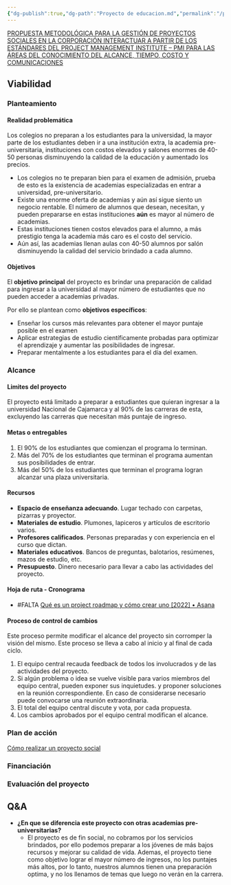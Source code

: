 ```yaml
---
{"dg-publish":true,"dg-path":"Proyecto de educacion.md","permalink":"/proyecto-de-educacion/","created":"2024-01-25T19:06","updated":"2024-01-02T13:47"}
---
```


[PROPUESTA METODOLÓGICA PARA LA GESTIÓN DE PROYECTOS
SOCIALES EN LA CORPORACIÓN INTERACTUAR A PARTIR DE LOS
ESTÁNDARES DEL PROJECT MANAGEMENT INSTITUTE – PMI PARA LAS
ÁREAS DEL CONOCIMIENTO DEL ALCANCE, TIEMPO, COSTO Y
COMUNICACIONES ](https://repository.eafit.edu.co/bitstream/handle/10784/2977/AndreaJuliana_GoezVinasco_DianaCecilia_ValenciaCastano_2014.pdf?sequence=17&isAllowed=y)
## Viabilidad
### Planteamiento
#### Realidad problemática
Los colegios no preparan a los estudiantes para la universidad, la mayor parte de los estudiantes deben ir a una institución extra, la academia pre-universitaria, instituciones con costos elevados y salones enormes de 40-50 personas disminuyendo la calidad de la educación y aumentado los precios.
- Los colegios no te preparan bien para el examen de admisión, prueba de esto es la existencia de academias especializadas en entrar a universidad, pre-universitario.
- Existe una enorme oferta de academias y aún así sigue siento un negocio rentable. El número de alumnos que desean, necesitan, y pueden prepararse en estas instituciones **aún** es mayor al número de academias.
- Estas instituciones tienen costos elevados para el alumno, a más prestigio tenga la academia más caro es el costo del servicio.
- Aún así, las academias llenan aulas con 40-50 alumnos por salón disminuyendo la calidad del servicio brindado a cada alumno.
#### Objetivos
El **objetivo principal** del proyecto es brindar una preparación de calidad para ingresar a la universidad al mayor número de estudiantes que no pueden acceder a academias privadas.

Por ello se plantean como **objetivos específicos**:
- Enseñar los cursos más relevantes para obtener el mayor puntaje posible en el examen
- Aplicar estrategias de estudio científicamente probadas para optimizar el aprendizaje y aumentar las posibilidades de ingresar.
- Preparar mentalmente a los estudiantes para el día del examen.

### Alcance
#### Limites del proyecto
El proyecto está limitado a preparar a estudiantes que quieran ingresar a la universidad Nacional de Cajamarca y al 90% de las carreras de esta, excluyendo las carreras que necesitan más puntaje de ingreso.
#### Metas o entregables
1. El 90% de los estudiantes que comienzan el programa lo terminan.
2. Más del 70% de los estudiantes que terminan el programa aumentan sus posibilidades de entrar.
3. Más del 50% de los estudiantes que terminan el programa logran alcanzar una plaza universitaria.
#### Recursos
- **Espacio de enseñanza adecuando**. Lugar techado con carpetas, pizarras y proyector.
- **Materiales de estudio**. Plumones, lapiceros y artículos de escritorio varios.
- **Profesores calificados**. Personas preparadas y con experiencia en el curso que dictan.
- **Materiales educativos**. Bancos de preguntas, balotarios, resúmenes, mazos de estudio, etc.
- **Presupuesto**. Dinero necesario para llevar a cabo las actividades del proyecto.

#### Hoja de ruta - Cronograma
- #FALTA
[Qué es un project roadmap y cómo crear uno [2022] • Asana](https://asana.com/es/resources/project-roadmap)


#### Proceso de control de cambios
Este proceso permite modificar el alcance del proyecto sin corromper la visión del mismo. Este proceso se lleva a cabo al inicio y al final de cada ciclo.
1. El equipo central recauda feedback de todos los involucrados y de las actividades del proyecto.
2. Si algún problema o idea se vuelve visible para varios miembros del equipo central, pueden exponer sus inquietudes. y proponer soluciones en la reunión correspondiente. En caso de considerarse necesario puede convocarse una reunión extraordinaria.
3. El total del equipo central discute y vota, por cada propuesta.
4. Los cambios aprobados por el equipo central modifican el alcance.
### Plan de acción
[Cómo realizar un proyecto social](https://redsocial.rededuca.net/realizar-proyecto-social)

### Financiación

### Evaluación del proyecto


## Q&A
- **¿En que se diferencia este proyecto con otras academias pre-universitarias?**
   - El proyecto es de fin social, no cobramos por los servicios brindados, por ello podemos preparar a los jóvenes de más bajos recursos y mejorar su calidad de vida. Ademas, el proyecto tiene como objetivo lograr el mayor número de ingresos, no los puntajes más altos, por lo tanto, nuestros alumnos tienen una preparación optima, y no los llenamos de temas que luego no verán en la carrera.